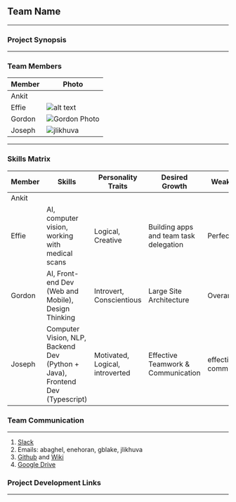 ## Team Name
---

### Project Synopsis
---

### Team Members
| Member | Photo |
| -------| ------|
| Ankit  ||
| Effie  | ![alt text](https://media.licdn.com/dms/image/C5103AQFNo_u5JiAOGA/profile-displayphoto-shrink_200_200/0?e=1559779200&v=beta&t=aKYRzyo9p0n54yh77f2tuJEe_ZkYJOfSxE6-HxpZgAo)|
| Gordon | ![Gordon Photo](https://media.licdn.com/dms/image/C5603AQG3fknjlc74RA/profile-displayphoto-shrink_200_200/0?e=1559779200&v=beta&t=ziD1fUQQJ5KKIFUlfcRlaG6j5CrKnps4u7GqolzuyLg)|
|Joseph |![jlikhuva](https://0.academia-photos.com/50272982/19369122/19286444/s200_joseph_likhuva.okonda.jpg)|
---
### Skills Matrix
| Member | Skills | Personality Traits | Desired Growth | Weaknesses |
| ------ | ------ | ------------------ | -------------- | ---------- |
| Ankit | | | | |
| Effie | AI, computer vision, working with medical scans | Logical, Creative | Building apps and team task delegation | Perfectionist |
| Gordon | AI, Front-end Dev (Web and Mobile), Design Thinking | Introvert, Conscientious | Large Site Architecture | Overambitious |
| Joseph |Computer Vision, NLP, Backend Dev (Python + Java), Frontend Dev (Typescript)|Motivated, Logical, introverted| Effective Teamwork & Communication| effective communication|

### Team Communication
---
1. [Slack](https://cs194-hq.slack.com/messages/CHALRPNLB/)
2. Emails: abaghel, enehoran, gblake, jlikhuva
3. [Github](https://github.com/StanfordCS194/Team-2) and [Wiki](https://github.com/StanfordCS194/Team-2/wiki)
4. [Google Drive](https://drive.google.com/drive/folders/0AOPVpQActNFPUk9PVA)

### Project Development Links
---
